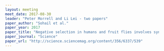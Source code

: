 ```yaml
---
layout: meeting
meet_date: 2017-08-30
leader: "Peter Morrell and Li Lei - two papers"
paper_author: "Sohail et al."
paper_year: 2017
paper_title: "Negative selection in humans and fruit flies involves synergistic epistasis"
paper_journal: "Science"
paper_url: "http://science.sciencemag.org/content/356/6337/539"
---
```

